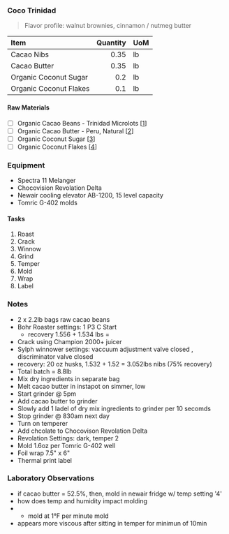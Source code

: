 ### Coco Trinidad
> Flavor profile: walnut brownies, cinnamon / nutmeg butter

| Item | Quantity | UoM  |
| :---     | ---:    | :--- |
| Cacao Nibs  | 0.35    | lb    |
| Cacao Butter   | 0.35    | lb    |
| Organic Coconut Sugar     | 0.2      | lb      |
| Organic Coconut Flakes     | 0.1      | lb      |

#### Raw Materials
- [ ] Organic Cacao Beans -  Trinidad Microlots [[1](/vendors)]
- [ ] Organic Cacao Butter - Peru, Natural [[2](/vendors)]
- [ ] Organic Coconut Sugar [[3](/vendors)]
- [ ] Organic Coconut Flakes [[4](/vendors)]

### Equipment
- Spectra 11 Melanger
- Chocovision Revolation Delta
- Newair cooling elevator AB-1200, 15 level capacity
- Tomric G-402 molds

#### Tasks
1. Roast
2. Crack
3. Winnow
4. Grind
5. Temper
6. Mold
7. Wrap
8. Label



### Notes
- 2 x 2.2lb bags raw cacao beans
- Bohr Roaster settings: 1 P3 C Start
  - recovery 1.556 + 1.534 lbs = 
- Crack using Champion 2000+ juicer 
- Sylph winnower settings: vaccuum adjustment valve closed , discriminator valve closed
- recovery: 20 oz husks, 1.532 + 1.52 = 3.052lbs nibs (75% recovery) 
- Total batch = 8.8lb
- Mix dry ingredients in separate bag
- Melt cacao butter in instapot on simmer, low
- Start grinder @ 5pm
- Add cacao butter to grinder 
- Slowly add 1 ladel of dry mix ingredients to grinder per 10 secomds 
- Stop grinder @ 830am next day
- Turn on temperer
- Add chcolate to Chocovison Revolation Delta
- Revolation Settings: dark, temper 2
- Mold 1.6oz per Tomric G-402 well
- Foil wrap 7.5" x 6" 
- Thermal print label

### Laboratory Observations
- if cacao butter = 52.5%, then, mold in newair fridge w/ temp setting '4'
- how does temp and humidity impact molding
- - mold at 1°F per minute mold
- appears more viscous after sitting in temper for minimun of 10min
